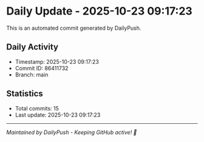 # Daily Update - 2025-10-23 09:17:23

This is an automated commit generated by DailyPush.

## Daily Activity
- Timestamp: 2025-10-23 09:17:23
- Commit ID: 86411732
- Branch: main

## Statistics
- Total commits: 15
- Last update: 2025-10-23 09:17:23

---
*Maintained by DailyPush - Keeping GitHub active! 🚀*
